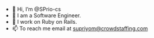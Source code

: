 - 👋 Hi, I’m @SPrio-cs
- 👀 I am a Software Engineer.
- 🌱 I work on Ruby on Rails.
- 📫 To reach me email at supriyom@crowdstaffing.com

<!---
SPrio-cs/SPrio-cs is a ✨ special ✨ repository because its `README.md` (this file) appears on your GitHub profile.
You can click the Preview link to take a look at your changes.
--->
